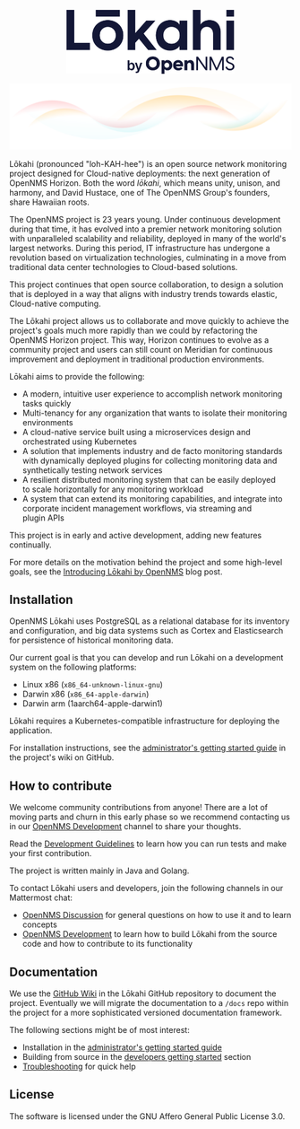 <p align="center"><img src="images/Lokahi_small-scale.png" alt="Lokahi by OpenNMS brandmark" width="300" /></a></p>

<img src="images/LokahiExploration.png" alt="colorful swirl"/>

Lōkahi (pronounced "loh-KAH-hee") is an open source network monitoring project designed for Cloud-native deployments: the next generation of OpenNMS Horizon.
Both the word _lōkahi_, which means unity, unison, and harmony, and David Hustace, one of The OpenNMS Group's founders, share Hawaiian roots.

The OpenNMS project is 23 years young.
Under continuous development during that time, it has evolved into a premier network monitoring solution with unparalleled scalability and reliability, deployed in many of the world's largest networks.
During this period, IT infrastructure has undergone a revolution based on virtualization technologies, culminating in a move from traditional data center technologies to Cloud-based solutions.

This project continues that open source collaboration, to design a solution that is deployed in a way that aligns with industry trends towards elastic, Cloud-native computing.

The Lōkahi project allows us to collaborate and move quickly to achieve the project's goals much more rapidly than we could by refactoring the OpenNMS Horizon project.
This way, Horizon continues to evolve as a community project and users can still count on Meridian for continuous improvement and deployment in traditional production environments.

Lōkahi aims to provide the following:

* A modern, intuitive user experience to accomplish network monitoring tasks quickly
* Multi-tenancy for any organization that wants to isolate their monitoring environments 
* A cloud-native service built using a microservices design and orchestrated using Kubernetes
* A solution that implements industry and de facto monitoring standards with dynamically deployed plugins for collecting monitoring data and synthetically testing network services
* A resilient distributed monitoring system that can be easily deployed to scale horizontally for any monitoring workload
* A system that can extend its monitoring capabilities, and integrate into corporate incident management workflows, via streaming and plugin APIs

This project is in early and active development, adding new features continually.

For more details on the motivation behind the project and some high-level goals, see the [Introducing Lōkahi by OpenNMS](https://www.opennms.com/en/blog/2023-06-07-introducing-lokahi-by-opennms/) blog post.

## Installation

OpenNMS Lōkahi uses PostgreSQL as a relational database for its inventory and configuration, and big data systems such as Cortex and Elasticsearch for persistence of historical monitoring data.

Our current goal is that you can develop and run Lōkahi on a development system on the following platforms:

* Linux x86 (`x86_64-unknown-linux-gnu`)
* Darwin x86 (`x86_64-apple-darwin`)
* Darwin arm (1aarch64-apple-darwin1)

Lōkahi requires a Kubernetes-compatible infrastructure for deploying the application.

For installation instructions, see the [administrator's getting started guide](https://github.com/OpenNMS-Cloud/lokahi/wiki/Getting-Started---Admin) in the project's wiki on GitHub.

## How to contribute

We welcome community contributions from anyone!
There are a lot of moving parts and churn in this early phase so we recommend contacting us in our [OpenNMS Development](https://chat.opennms.com/opennms/channels/opennms-development) channel to share your thoughts.

Read the [Development Guidelines](https://github.com/OpenNMS-Cloud/lokahi/wiki/Development-Guidelines) to learn how you can run tests and make your first contribution.

The project is written mainly in Java and Golang.

To contact Lōkahi users and developers, join the following channels in our Mattermost chat:

* [OpenNMS Discussion](https://chat.opennms.com/opennms/channels/opennms-discussion) for general questions on how to use it and to learn concepts
* [OpenNMS Development](https://chat.opennms.com/opennms/channels/opennms-development) to learn how to build Lōkahi from the source code and how to contribute to its functionality

## Documentation

We use the [GitHub Wiki](https://github.com/OpenNMS-Cloud/lokahi/wiki) in the Lōkahi GitHub repository to document the project.
Eventually we will migrate the documentation to a `/docs` repo within the project for a more sophisticated versioned documentation framework.

The following sections might be of most interest:

* Installation in the [administrator's getting started guide](https://github.com/OpenNMS-Cloud/lokahi/wiki/Getting-Started---Admin)
* Building from source in the [developers getting started](https://github.com/OpenNMS-Cloud/lokahi/wiki/Getting-Started) section
* [Troubleshooting](https://github.com/OpenNMS-Cloud/lokahi/wiki/Troubleshooting) for quick help

## License

The software is licensed under the GNU Affero General Public License 3.0.

